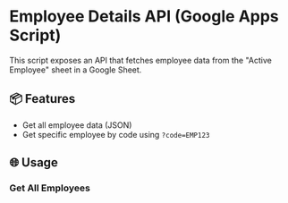 # Employee Details API (Google Apps Script)

This script exposes an API that fetches employee data from the "Active Employee" sheet in a Google Sheet.

## 📦 Features

- Get all employee data (JSON)
- Get specific employee by code using `?code=EMP123`

## 🌐 Usage

### Get All Employees
